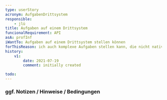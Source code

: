 ```yaml
---
type: userStory
acronym: AufgabenDrittsystem
responsible:
	- jlü
title: Aufgaben auf einem Drittsystem
funcionalRequirement: API
asA: profInf
iWantTo: Aufgaben auf einem Drittsystem stellen können
forThisReason: ich auch komplexe Aufgaben stellen kann, die nicht nativ im DiveKit implementiert sind
history:
	v1:
		date: 2021-07-19
		comment: initially created

todo:
---
```


### ggf. Notizen / Hinweise / Bedingungen

